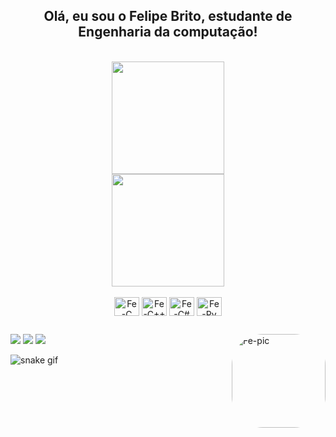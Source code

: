 <div align="center">
<h2>Olá, eu sou o Felipe Brito, estudante de Engenharia da computação!
</div>
</br>

<div align="center">
  <a href="https://github.com/anuraghazra/github-readme-stats">
    <img height="180em" src="https://github-readme-stats.vercel.app/api?username=Felupx&theme=dark" />
  </a>
  </br>
  <a href="https://github.com/anuraghazra/github-readme-stats">
    <img height="180em" src="https://github-readme-stats.vercel.app/api/top-langs/?username=Felupx&layout=compact&theme=dark" />
  </a>
</div>

<div align="center">
  <div style="display: inline_block"><br>
    <img align="center" alt="Fe-C" height="30" width="40" src="https://cdn.jsdelivr.net/gh/devicons/devicon/icons/c/c-original.svg">
    <img align="center" alt="Fe-C++" height="30" width="40" src="https://cdn.jsdelivr.net/gh/devicons/devicon/icons/cplusplus/cplusplus-original.svg">
    <img align="center" alt="Fe-C#" height="30" width="40" src="https://cdn.jsdelivr.net/gh/devicons/devicon/icons/csharp/csharp-original.svg">
    <img align="center" alt="Fe-Py" height="30" width="40" src="https://cdn.jsdelivr.net/gh/devicons/devicon/icons/python/python-original.svg">
  </div>
</div>
 
  ##
 
<div> 
  <a href="https://www.instagram.com/felps.brito__/" target="_blank"><img src="https://img.shields.io/badge/-Instagram-%23E4405F?style=for-the-badge&logo=instagram&logoColor=white" target="_blank"></a> 
  <a href = "mailto:felipebrito.santos2005@gmail.com"><img src="https://img.shields.io/badge/-Gmail-%23333?style=for-the-badge&logo=gmail&logoColor=white" target="_blank"></a>
  <a href="https://www.linkedin.com/in/felipe-de-brito-santos-14b61a260/" target="_blank"><img src="https://img.shields.io/badge/-LinkedIn-%230077B5?style=for-the-badge&logo=linkedin&logoColor=white" target="_blank"></a> 
  <img align="right" alt="Fe-pic" height="150" style="border-radius:50px;" src="https://i.pinimg.com/564x/56/fc/4a/56fc4a8dfda65f7f048801aaa3320982.jpg">
</div>

![snake gif](https://github.com/Felupx/Felupx/blob/output/github-contribution-grid-snake.svg)
